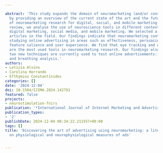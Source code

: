 ---
abstract: 'This study expands the domain of neuromarketing (and/or consumer neuroscience)
  by providing an overview of the current state of the art and the future directions
  of neuromarketing research for digital, social, and mobile marketing. Using a scoping
  review, we analyse the use of neuroscience tools in different contexts, such as
  digital marketing, social media, and mobile marketing. We selected a total of 68
  articles in the field. Our findings indicate that neuromarketing contributes to
  studying online advertising in areas such as effectiveness, persuasion, preferences,
  feature salience and user experience. We find that eye tracking and electroencephalography
  are the most used tools in neuromarketing research. Our findings also indicate that
  two new techniques are currently used to test online advertisements: voice analysis
  and breathing analysis.'
authors:
- Letizia Alvino
- Carolina Herrando
- Efthymios Constantinides
categories: []
date: '2024-12-04'
doi: 10.1504/IJIMA.2024.142791
featured: false
projects:
- neurostimulation-fnirs
publication: '*International Journal of Internet Marketing and Advertising*'
publication_types:
- '2'
publishDate: 2024-12-04 08:34:22.211557+00:00
tags: []
title: 'Discovering the art of advertising using neuromarketing: a literature review
  on physiological and neurophysiological measures of ads'

---
